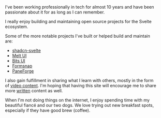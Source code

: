 I've been working professionally in tech for almost 10 years and have been passionate about it for as long as I can remember.

I really enjoy building and maintaining open source projects for the Svelte ecosystem.

Some of the more notable projects I've built or helped build and maintain are:

- [shadcn-svelte](https://shadcn-svelte.com)
- [Melt UI](https://melt-ui.com)
- [Bits UI](https://bits-ui.com)
- [Formsnap](https://formsnap.dev)
- [PaneForge](https://paneforge.com)

I also gain fulfillment in sharing what I learn with others, mostly in the form of [video content](https://youtube.com/@huntabyte). I'm hoping that having this site will encourage me to share more [written](/articles) content as well.

When I'm not doing things on the internet, I enjoy spending time with my beautiful fiancé and our two dogs. We love trying out new breakfast spots, especially if they have good brew (coffee).
